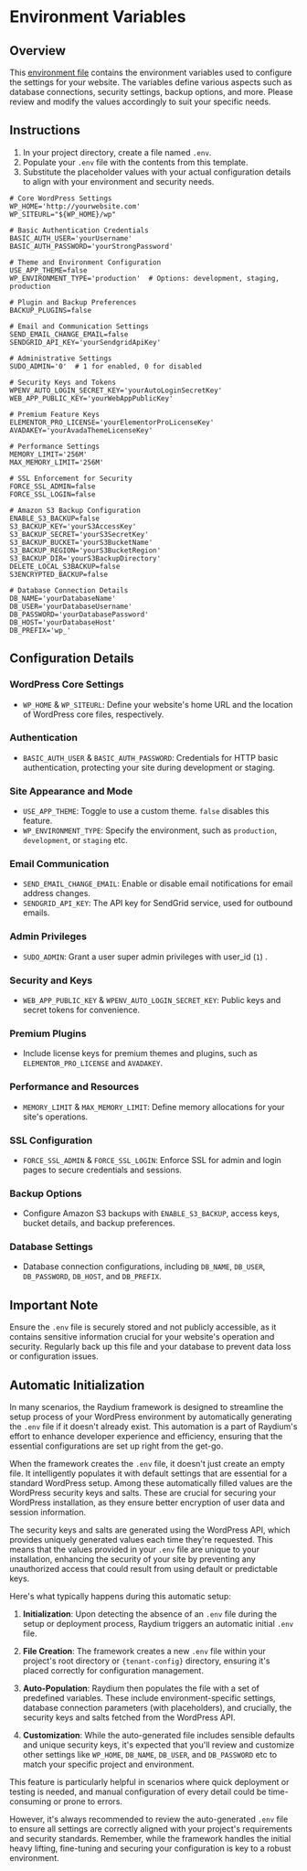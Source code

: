 # Environment Variables

## Overview

This [environment file](../guide/environment-file) contains the environment variables used to configure the settings for your website. The variables define various aspects such as database connections, security settings, backup options, and more. Please review and modify the values accordingly to suit your specific needs.

## Instructions

1. In your project directory, create a file named `.env`.
2. Populate your `.env` file with the contents from this template.
3. Substitute the placeholder values with your actual configuration details to align with your environment and security needs.

```shell
# Core WordPress Settings
WP_HOME='http://yourwebsite.com'
WP_SITEURL="${WP_HOME}/wp"

# Basic Authentication Credentials
BASIC_AUTH_USER='yourUsername'
BASIC_AUTH_PASSWORD='yourStrongPassword'

# Theme and Environment Configuration
USE_APP_THEME=false
WP_ENVIRONMENT_TYPE='production'  # Options: development, staging, production

# Plugin and Backup Preferences
BACKUP_PLUGINS=false

# Email and Communication Settings
SEND_EMAIL_CHANGE_EMAIL=false
SENDGRID_API_KEY='yourSendgridApiKey'

# Administrative Settings
SUDO_ADMIN='0'  # 1 for enabled, 0 for disabled

# Security Keys and Tokens
WPENV_AUTO_LOGIN_SECRET_KEY='yourAutoLoginSecretKey'
WEB_APP_PUBLIC_KEY='yourWebAppPublicKey'

# Premium Feature Keys
ELEMENTOR_PRO_LICENSE='yourElementorProLicenseKey'
AVADAKEY='yourAvadaThemeLicenseKey'

# Performance Settings
MEMORY_LIMIT='256M'
MAX_MEMORY_LIMIT='256M'

# SSL Enforcement for Security
FORCE_SSL_ADMIN=false
FORCE_SSL_LOGIN=false

# Amazon S3 Backup Configuration
ENABLE_S3_BACKUP=false
S3_BACKUP_KEY='yourS3AccessKey'
S3_BACKUP_SECRET='yourS3SecretKey'
S3_BACKUP_BUCKET='yourS3BucketName'
S3_BACKUP_REGION='yourS3BucketRegion'
S3_BACKUP_DIR='yourS3BackupDirectory'
DELETE_LOCAL_S3BACKUP=false
S3ENCRYPTED_BACKUP=false

# Database Connection Details
DB_NAME='yourDatabaseName'
DB_USER='yourDatabaseUsername'
DB_PASSWORD='yourDatabasePassword'
DB_HOST='yourDatabaseHost'
DB_PREFIX='wp_'
```

## Configuration Details

### WordPress Core Settings

- `WP_HOME` & `WP_SITEURL`: Define your website's home URL and the location of WordPress core files, respectively.

### Authentication

- `BASIC_AUTH_USER` & `BASIC_AUTH_PASSWORD`: Credentials for HTTP basic authentication, protecting your site during development or staging.

### Site Appearance and Mode

- `USE_APP_THEME`: Toggle to use a custom theme. `false` disables this feature.
- `WP_ENVIRONMENT_TYPE`: Specify the environment, such as `production`, `development`, or `staging` etc.

### Email Communication

- `SEND_EMAIL_CHANGE_EMAIL`: Enable or disable email notifications for email address changes.
- `SENDGRID_API_KEY`: The API key for SendGrid service, used for outbound emails.

### Admin Privileges

- `SUDO_ADMIN`: Grant a user super admin privileges with user_id (`1`) .

### Security and Keys

- `WEB_APP_PUBLIC_KEY` & `WPENV_AUTO_LOGIN_SECRET_KEY`: Public keys and secret tokens for convenience.

### Premium Plugins

- Include license keys for premium themes and plugins, such as `ELEMENTOR_PRO_LICENSE` and `AVADAKEY`.

### Performance and Resources

- `MEMORY_LIMIT` & `MAX_MEMORY_LIMIT`: Define memory allocations for your site's operations.

### SSL Configuration

- `FORCE_SSL_ADMIN` & `FORCE_SSL_LOGIN`: Enforce SSL for admin and login pages to secure credentials and sessions.

### Backup Options

- Configure Amazon S3 backups with `ENABLE_S3_BACKUP`, access keys, bucket details, and backup preferences.

### Database Settings

- Database connection configurations, including `DB_NAME`, `DB_USER`, `DB_PASSWORD`, `DB_HOST`, and `DB_PREFIX`.

## Important Note

Ensure the `.env` file is securely stored and not publicly accessible, as it contains sensitive information crucial for your website's operation and security. Regularly back up this file and your database to prevent data loss or configuration issues.

## Automatic Initialization

In many scenarios, the Raydium framework is designed to streamline the setup process of your WordPress environment by automatically generating the `.env` file if it doesn't already exist. This automation is a part of Raydium's effort to enhance developer experience and efficiency, ensuring that the essential configurations are set up right from the get-go.

When the framework creates the `.env` file, it doesn't just create an empty file. It intelligently populates it with default settings that are essential for a standard WordPress setup. Among these automatically filled values are the WordPress security keys and salts. These are crucial for securing your WordPress installation, as they ensure better encryption of user data and session information.

The security keys and salts are generated using the WordPress API, which provides uniquely generated values each time they're requested. This means that the values provided in your `.env` file are unique to your installation, enhancing the security of your site by preventing any unauthorized access that could result from using default or predictable keys.

Here's what typically happens during this automatic setup:

1. **Initialization**: Upon detecting the absence of an `.env` file during the setup or deployment process, Raydium triggers an automatic initial `.env` file.

2. **File Creation**: The framework creates a new `.env` file within your project's root directory or `{tenant-config}` directory, ensuring it's placed correctly for configuration management.

3. **Auto-Population**: Raydium then populates the file with a set of predefined variables. These include environment-specific settings, database connection parameters (with placeholders), and crucially, the security keys and salts fetched from the WordPress API.

4. **Customization**: While the auto-generated file includes sensible defaults and unique security keys, it's expected that you'll review and customize other settings like `WP_HOME`, `DB_NAME`, `DB_USER`, and `DB_PASSWORD` etc to match your specific project and environment.

This feature is particularly helpful in scenarios where quick deployment or testing is needed, and manual configuration of every detail could be time-consuming or prone to errors.

However, it's always recommended to review the auto-generated `.env` file to ensure all settings are correctly aligned with your project's requirements and security standards. Remember, while the framework handles the initial heavy lifting, fine-tuning and securing your configuration is key to a robust environment.
